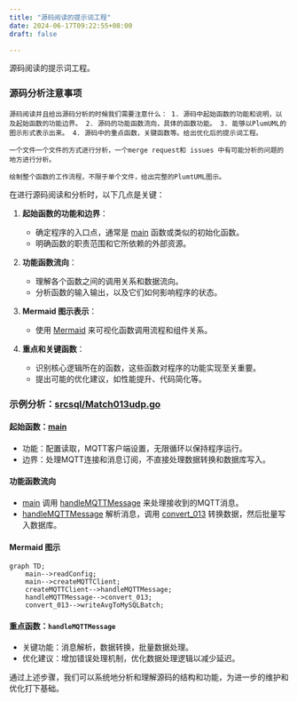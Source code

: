 ```yaml
---
title: "源码阅读的提示词工程"
date: 2024-06-17T09:22:55+08:00
draft: false

---
```


  源码阅读的提示词工程。



### 源码分析注意事项

```
源码阅读并且给出源码分析的时候我们需要注意什么： 1. 源码中起始函数的功能和说明，以及起始函数的功能边界。 2. 源码的功能函数流向，具体的函数功能。 3. 能够以PlumUML的图示形式表示出来。 4. 源码中的重点函数，关键函数等。给出优化后的提示词工程。

一个文件一个文件的方式进行分析，一个merge request和 issues 中有可能分析的问题的地方进行分析。

```



```
绘制整个函数的工作流程，不限于单个文件，给出完整的PlumtUML图示。
```





在进行源码阅读和分析时，以下几点是关键：

1. **起始函数的功能和边界**：
   - 确定程序的入口点，通常是 [main](file:///d%3A/PythonProj/QtProj/Sensor-go/doc/datamatch12%E9%9D%99%E6%80%81%E5%BA%94%E5%8F%98%E8%AE%A1%E7%9A%84%E5%8A%9F%E8%83%BD%E4%BB%8B%E7%BB%8D.md#17%2C12-17%2C12) 函数或类似的初始化函数。
   - 明确函数的职责范围和它所依赖的外部资源。

2. **功能函数流向**：
   - 理解各个函数之间的调用关系和数据流向。
   - 分析函数的输入输出，以及它们如何影响程序的状态。

3. **Mermaid 图示表示**：
   - 使用 [Mermaid](https://mermaid-js.github.io/mermaid/#/) 来可视化函数调用流程和组件关系。

4. **重点和关键函数**：
   - 识别核心逻辑所在的函数，这些函数对程序的功能实现至关重要。
   - 提出可能的优化建议，如性能提升、代码简化等。

### 示例分析：[srcsql/Match013udp.go](file:///d%3A/PythonProj/QtProj/Sensor-go/srcsql/Match013udp.go#1%2C1-1%2C1)

#### 起始函数：[main](file:///d%3A/PythonProj/QtProj/Sensor-go/doc/datamatch12%E9%9D%99%E6%80%81%E5%BA%94%E5%8F%98%E8%AE%A1%E7%9A%84%E5%8A%9F%E8%83%BD%E4%BB%8B%E7%BB%8D.md#17%2C12-17%2C12)
- 功能：配置读取，MQTT客户端设置，无限循环以保持程序运行。
- 边界：处理MQTT连接和消息订阅，不直接处理数据转换和数据库写入。

#### 功能函数流向
- [main](file:///d%3A/PythonProj/QtProj/Sensor-go/doc/datamatch12%E9%9D%99%E6%80%81%E5%BA%94%E5%8F%98%E8%AE%A1%E7%9A%84%E5%8A%9F%E8%83%BD%E4%BB%8B%E7%BB%8D.md#17%2C12-17%2C12) 调用 [handleMQTTMessage](file:///d%3A/PythonProj/QtProj/Sensor-go/doc/dataMatch001%E5%8D%95%E7%82%B9%E6%B2%89%E9%99%8D%E8%AE%A1%E7%9A%84%E5%8A%9F%E8%83%BD%E4%BB%8B%E7%BB%8D%E5%92%8C%E8%AF%B4%E6%98%8E.md#54%2C28-54%2C28) 来处理接收到的MQTT消息。
- [handleMQTTMessage](file:///d%3A/PythonProj/QtProj/Sensor-go/doc/dataMatch001%E5%8D%95%E7%82%B9%E6%B2%89%E9%99%8D%E8%AE%A1%E7%9A%84%E5%8A%9F%E8%83%BD%E4%BB%8B%E7%BB%8D%E5%92%8C%E8%AF%B4%E6%98%8E.md#54%2C28-54%2C28) 解析消息，调用 [convert_013](file:///d%3A/PythonProj/QtProj/Sensor-go/doc/dataMatch013%E5%8A%A8%E6%80%81%E5%BA%94%E5%8F%98%E8%AE%A1%E7%9A%84%E5%8A%9F%E8%83%BD%E4%BB%8B%E7%BB%8D.md#78%2C17-78%2C17) 转换数据，然后批量写入数据库。

#### Mermaid 图示
```mermaid
graph TD;
    main-->readConfig;
    main-->createMQTTClient;
    createMQTTClient-->handleMQTTMessage;
    handleMQTTMessage-->convert_013;
    convert_013-->writeAvgToMySQLBatch;
```

#### 重点函数：`handleMQTTMessage`
- 关键功能：消息解析，数据转换，批量数据处理。
- 优化建议：增加错误处理机制，优化数据处理逻辑以减少延迟。

通过上述步骤，我们可以系统地分析和理解源码的结构和功能，为进一步的维护和优化打下基础。